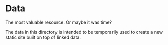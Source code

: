 # Data

The most valuable resource. Or maybe it was time?

The data in this directory is intended to be temporarily used to create a new
static site built on top of linked data.
